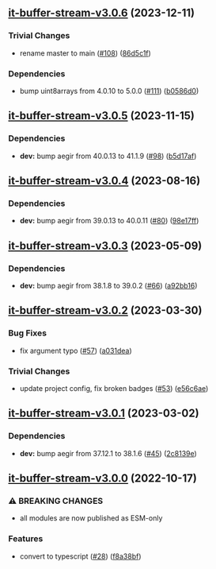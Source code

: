 ## [it-buffer-stream-v3.0.6](https://github.com/achingbrain/it/compare/it-buffer-stream-v3.0.5...it-buffer-stream-v3.0.6) (2023-12-11)


### Trivial Changes

* rename master to main ([#108](https://github.com/achingbrain/it/issues/108)) ([86d5c1f](https://github.com/achingbrain/it/commit/86d5c1f2082c79a49ef1e75511abfa7e647fd7b9))


### Dependencies

* bump uint8arrays from 4.0.10 to 5.0.0 ([#111](https://github.com/achingbrain/it/issues/111)) ([b0586d0](https://github.com/achingbrain/it/commit/b0586d0d1adf2ecf7a14f53aa8fd8220aaaf78dc))

## [it-buffer-stream-v3.0.5](https://github.com/achingbrain/it/compare/it-buffer-stream-v3.0.4...it-buffer-stream-v3.0.5) (2023-11-15)


### Dependencies

* **dev:** bump aegir from 40.0.13 to 41.1.9 ([#98](https://github.com/achingbrain/it/issues/98)) ([b5d17af](https://github.com/achingbrain/it/commit/b5d17af750dfa2191423dcf06f37b06e5a866ec8))

## [it-buffer-stream-v3.0.4](https://github.com/achingbrain/it/compare/it-buffer-stream-v3.0.3...it-buffer-stream-v3.0.4) (2023-08-16)


### Dependencies

* **dev:** bump aegir from 39.0.13 to 40.0.11 ([#80](https://github.com/achingbrain/it/issues/80)) ([98e17ff](https://github.com/achingbrain/it/commit/98e17ff5f108fce177d98a56c201533a415623e4))

## [it-buffer-stream-v3.0.3](https://github.com/achingbrain/it/compare/it-buffer-stream-v3.0.2...it-buffer-stream-v3.0.3) (2023-05-09)


### Dependencies

* **dev:** bump aegir from 38.1.8 to 39.0.2 ([#66](https://github.com/achingbrain/it/issues/66)) ([a92bb16](https://github.com/achingbrain/it/commit/a92bb1690e8d584292e37c878d40f437036721a7))

## [it-buffer-stream-v3.0.2](https://github.com/achingbrain/it/compare/it-buffer-stream-v3.0.1...it-buffer-stream-v3.0.2) (2023-03-30)


### Bug Fixes

* fix argument typo ([#57](https://github.com/achingbrain/it/issues/57)) ([a031dea](https://github.com/achingbrain/it/commit/a031dea54cbfb466b64602f41fcd4e934679e750))


### Trivial Changes

* update project config, fix broken badges ([#53](https://github.com/achingbrain/it/issues/53)) ([e56c6ae](https://github.com/achingbrain/it/commit/e56c6ae9a0a766b5eab77040e92b2e034ce52d2e))

## [it-buffer-stream-v3.0.1](https://github.com/achingbrain/it/compare/it-buffer-stream-v3.0.0...it-buffer-stream-v3.0.1) (2023-03-02)


### Dependencies

* **dev:** bump aegir from 37.12.1 to 38.1.6 ([#45](https://github.com/achingbrain/it/issues/45)) ([2c8139e](https://github.com/achingbrain/it/commit/2c8139ef060efa72c386aa3863e6c575f6f199e5))

## [it-buffer-stream-v3.0.0](https://github.com/achingbrain/it/compare/it-buffer-stream-v2.0.2...it-buffer-stream-v3.0.0) (2022-10-17)


### ⚠ BREAKING CHANGES

* all modules are now published as ESM-only

### Features

* convert to typescript ([#28](https://github.com/achingbrain/it/issues/28)) ([f8a38bf](https://github.com/achingbrain/it/commit/f8a38bfb1b902e8101f1077eb33c3cea49819464))
